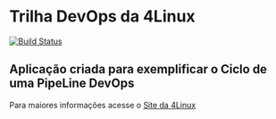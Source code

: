 # Trilha DevOps da 4Linux

<!-- Altere a Flag abaixo com sua URL do Travis -->
[![Build Status](https://travis-ci.com/Roberto4Linux/DevOpsLab-HelloWorld-NOVO.svg?branch=master)](https://travis-ci.com/Roberto4Linux/DevOpsLab-HelloWorld-NOVO)

## Aplicação criada para exemplificar o Ciclo de uma PipeLine DevOps


Para maiores informações acesse o [Site da 4Linux](https://www.4linux.com.br/cursos/devops)
